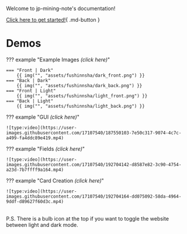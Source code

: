 
Welcome to jp-mining-note's documentation!

[Click here to get started!](preface.md){ .md-button }

# Demos

??? example "Example Images *(click here)*"

    === "Front | Dark"
        {{ img("", "assets/fushinnsha/dark_front.png") }}
    === "Back | Dark"
        {{ img("", "assets/fushinnsha/dark_back.png") }}
    === "Front | Light"
        {{ img("", "assets/fushinnsha/light_front.png") }}
    === "Back | Light"
        {{ img("", "assets/fushinnsha/light_back.png") }}


??? example "GUI *(click here)*"

    ![type:video](https://user-images.githubusercontent.com/17107540/187550103-7e50c317-9074-4c7c-a499-fa4ddc89e419.mp4)


??? example "Fields *(click here)*"

    ![type:video](https://user-images.githubusercontent.com/17107540/192704142-d8587e82-3c90-4754-a23d-7b7ffff9a164.mp4)

??? example "Card Creation *(click here)*"

    ![type:video](https://user-images.githubusercontent.com/17107540/192704164-dd075092-58da-4964-9ddf-d89627f60d3c.mp4)

<br>
P.S. There is a bulb icon at the top if you want to toggle the website between light and dark mode.
